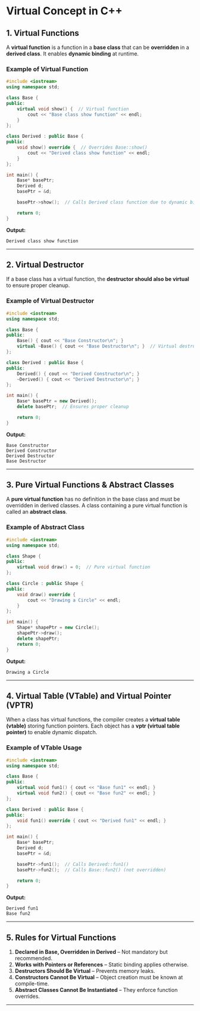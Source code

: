 # Virtual Concept in C++

## 1. Virtual Functions
A **virtual function** is a function in a **base class** that can be **overridden** in a **derived class**. It enables **dynamic binding** at runtime.

### Example of Virtual Function
```cpp
#include <iostream>
using namespace std;

class Base {
public:
    virtual void show() {  // Virtual function
        cout << "Base class show function" << endl;
    }
};

class Derived : public Base {
public:
    void show() override {  // Overrides Base::show()
        cout << "Derived class show function" << endl;
    }
};

int main() {
    Base* basePtr; 
    Derived d;
    basePtr = &d;

    basePtr->show();  // Calls Derived class function due to dynamic binding

    return 0;
}
```
**Output:**
```
Derived class show function
```

---

## 2. Virtual Destructor
If a base class has a virtual function, the **destructor should also be virtual** to ensure proper cleanup.

### Example of Virtual Destructor
```cpp
#include <iostream>
using namespace std;

class Base {
public:
    Base() { cout << "Base Constructor\n"; }
    virtual ~Base() { cout << "Base Destructor\n"; }  // Virtual destructor
};

class Derived : public Base {
public:
    Derived() { cout << "Derived Constructor\n"; }
    ~Derived() { cout << "Derived Destructor\n"; }
};

int main() {
    Base* basePtr = new Derived();
    delete basePtr;  // Ensures proper cleanup

    return 0;
}
```
**Output:**
```
Base Constructor
Derived Constructor
Derived Destructor
Base Destructor
```

---

## 3. Pure Virtual Functions & Abstract Classes
A **pure virtual function** has no definition in the base class and must be overridden in derived classes. A class containing a pure virtual function is called an **abstract class**.

### Example of Abstract Class
```cpp
#include <iostream>
using namespace std;

class Shape {
public:
    virtual void draw() = 0;  // Pure virtual function
};

class Circle : public Shape {
public:
    void draw() override {
        cout << "Drawing a Circle" << endl;
    }
};

int main() {
    Shape* shapePtr = new Circle();
    shapePtr->draw();
    delete shapePtr;
    return 0;
}
```
**Output:**
```
Drawing a Circle
```

---

## 4. Virtual Table (VTable) and Virtual Pointer (VPTR)
When a class has virtual functions, the compiler creates a **virtual table (vtable)** storing function pointers. Each object has a **vptr (virtual table pointer)** to enable dynamic dispatch.

### Example of VTable Usage
```cpp
#include <iostream>
using namespace std;

class Base {
public:
    virtual void fun1() { cout << "Base fun1" << endl; }
    virtual void fun2() { cout << "Base fun2" << endl; }
};

class Derived : public Base {
public:
    void fun1() override { cout << "Derived fun1" << endl; }
};

int main() {
    Base* basePtr;
    Derived d;
    basePtr = &d;

    basePtr->fun1();  // Calls Derived::fun1()
    basePtr->fun2();  // Calls Base::fun2() (not overridden)

    return 0;
}
```
**Output:**
```
Derived fun1
Base fun2
```

---

## 5. Rules for Virtual Functions
1. **Declared in Base, Overridden in Derived** – Not mandatory but recommended.
2. **Works with Pointers or References** – Static binding applies otherwise.
3. **Destructors Should Be Virtual** – Prevents memory leaks.
4. **Constructors Cannot Be Virtual** – Object creation must be known at compile-time.
5. **Abstract Classes Cannot Be Instantiated** – They enforce function overrides.

---
